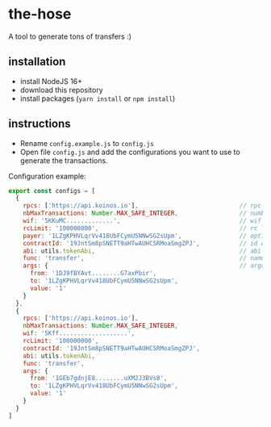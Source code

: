 # the-hose
A tool to generate tons of transfers :)

## installation

- install NodeJS 16+
- download this repository
- install packages (`yarn install` or `npm install`)

## instructions

- Rename `config.example.js` to `config.js`
- Open file `config.js` and add the configurations you want to use to generate the transactions.

Configuration example:
```js
export const configs = [
  {
    rpcs: ['https://api.koinos.io'],                            // rpc urls to submit the transactions
    nbMaxTransactions: Number.MAX_SAFE_INTEGER,                 // number maximum of transactions to generate
    wif: '5KKuMC.............',                                 // wif of the account
    rcLimit: '100000000',                                       // rc limit for each transaction
    payer: '1LZgKPHVLqrVv418UbFCymU5NNwSG2sUpm',                // optional: set a payer for the rc
    contractId: '19JntSm8pSNETT9aHTwAUHC5RMoaSmgZPJ',           // id of the contract to call
    abi: utils.tokenAbi,                                        // abi of the contract to call
    func: 'transfer',                                           // name of the contract function to call
    args: {                                                     // arguments for the contract functions (a tKoin transfer in this case)
      from: '1DJ9fBYAvt........G7axPbir',
      to: '1LZgKPHVLqrVv418UbFCymU5NNwSG2sUpm',
      value: '1'
    }
  },
  {
    rpcs: ['https://api.koinos.io'],
    nbMaxTransactions: Number.MAX_SAFE_INTEGER,
    wif: '5Kff...................',
    rcLimit: '100000000',
    contractId: '19JntSm8pSNETT9aHTwAUHC5RMoaSmgZPJ',
    abi: utils.tokenAbi,
    func: 'transfer',
    args: {
      from: '1GEb7gdnjE8........uXM2J3BVs8',
      to: '1LZgKPHVLqrVv418UbFCymU5NNwSG2sUpm',
      value: '1'
    }
  }
]
```